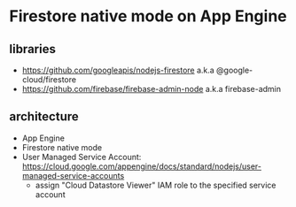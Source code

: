 # Firestore native mode on App Engine

## libraries

- https://github.com/googleapis/nodejs-firestore a.k.a @google-cloud/firestore
- https://github.com/firebase/firebase-admin-node a.k.a firebase-admin

## architecture

- App Engine
- Firestore native mode
- User Managed Service Account: https://cloud.google.com/appengine/docs/standard/nodejs/user-managed-service-accounts
  - assign "Cloud Datastore Viewer" IAM role to the specified service account
